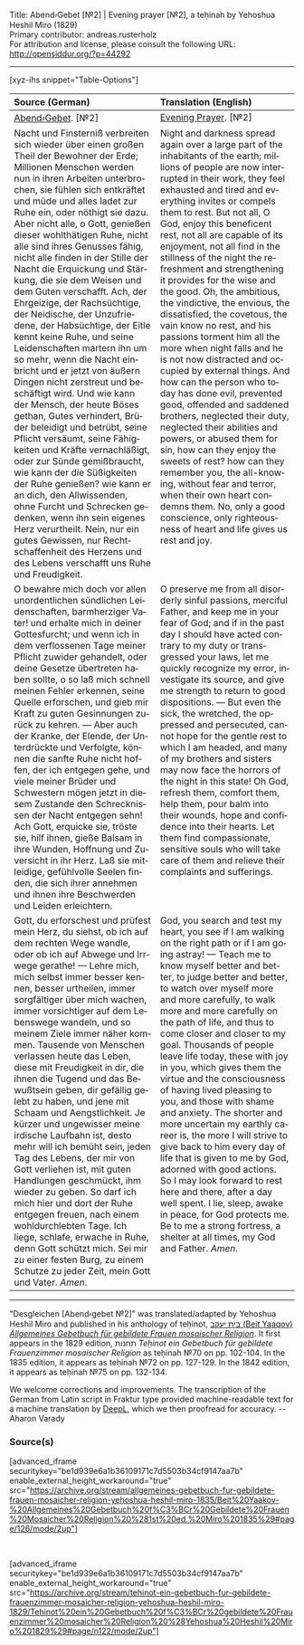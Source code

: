 <html>
<head></head>
<body>
Title: Abend⸗Gebet [№2] | Evening prayer [№2], a teḥinah by Yehoshua Heshil Miro (1829)<br />
Primary contributor: andreas.rusterholz<br />
For attribution and license, please consult the following URL: <a href="http://opensiddur.org/?p=44292">http://opensiddur.org/?p=44292</a>
<p />
<hr />

[xyz-ihs snippet="Table-Options"]<table style="margin-left: auto; margin-right: auto;" class="draggable">
<thead><tr><th id="x" style="text-align: left;">Source (German)</th><th style="text-align: left;">Translation (English)</th></tr></thead>
<tbody>
<tr><td style="vertical-align:top;">
<div class="german" lang="de">
<u>Abend⸗Gebet</u>. [№2]
</div></td>

<td style="vertical-align:top;">
<div class="english" lang="en">
<u>Evening Prayer</u>. [№2]
</div></td></tr>


<tr><td style="vertical-align:top;">
<div class="german" lang="de">
Nacht und Finsterniß verbreiten sich wieder über einen großen Theil der Bewohner der Erde; Millionen Menschen werden nun in ihren Arbeiten unterbrochen, sie fühlen sich entkräftet und müde und alles ladet zur Ruhe ein, oder nöthigt sie dazu. Aber nicht alle, o Gott, genießen dieser wohlthätigen Ruhe, nicht alle sind ihres Genusses fähig, nicht alle finden in der Stille der Nacht die Erquickung und Stärkung, die sie dem Weisen und dem Guten verschafft. Ach, der Ehrgeizige, der Rachsüchtige, der Neidische, der Unzufriedene, der Habsüchtige, der Eitle kennt keine Ruhe, und seine Leidenschaften martern ihn um so mehr, wenn die Nacht einbricht und er jetzt von äußern Dingen nicht zerstreut und beschäftigt wird. Und wie kann der Mensch, der heute Böses gethan, Gutes verhindert, Brüder beleidigt und betrübt, seine Pflicht versäumt, seine Fähigkeiten und Kräfte vernachläßigt, oder zur Sünde gemißbraucht, wie kann der die Süßigkeiten der Ruhe genießen? wie kann er an dich, den Allwissenden, ohne Furcht und Schrecken gedenken, wenn ihn sein eigenes Herz verurtheilt. Nein, nur ein gutes Gewissen, nur Rechtschaffenheit des Herzens und des Lebens verschafft uns Ruhe und Freudigkeit.
</div></td>

<td style="vertical-align:top;">
<div class="english" lang="en">
Night and darkness spread again over a large part of the inhabitants of the earth; millions of people are now interrupted in their work, they feel exhausted and tired and everything invites or compels them to rest. But not all, O God, enjoy this beneficent rest, not all are capable of its enjoyment, not all find in the stillness of the night the refreshment and strengthening it provides for the wise and the good. Oh, the ambitious, the vindictive, the envious, the dissatisfied, the covetous, the vain know no rest, and his passions torment him all the more when night falls and he is not now distracted and occupied by external things. And how can the person who today has done evil, prevented good, offended and saddened brothers, neglected their duty, neglected their abilities and powers, or abused them for sin, how can they enjoy the sweets of rest? how can they remember you, the all-knowing, without fear and terror, when their own heart condemns them. No, only a good conscience, only righteousness of heart and life gives us rest and joy.
</div></td></tr>


<tr><td style="vertical-align:top;">
<div class="german" lang="de">
O bewahre mich doch vor allen unordentlichen sündlichen Leidenschaften, barmherziger Vater! und erhalte mich in deiner Gottesfurcht; und wenn ich in dem verflossenen Tage meiner Pflicht zuwider gehandelt, oder deine Gesetze übertreten haben sollte, o so laß mich schnell meinen Fehler erkennen, seine Quelle erforschen, und gieb mir Kraft zu guten Gesinnungen zurück zu kehren. — Aber auch der Kranke, der Elende, der Unterdrückte und Verfolgte, können die sanfte Ruhe nicht hoffen, der ich entgegen gehe, und viele meiner Brüder und Schwestern mögen jetzt in diesem Zustande den Schrecknissen der Nacht entgegen sehn! Ach Gott, erquicke sie, tröste sie, hilf ihnen, gieße Balsam in ihre Wunden, Hoffnung und Zuversicht in ihr Herz. Laß sie mitleidige, gefühlvolle Seelen finden, die sich ihrer annehmen und ihnen ihre Beschwerden und Leiden erleichtern. 
</div></td>

<td style="vertical-align:top;">
<div class="english" lang="en">
O preserve me from all disorderly sinful passions, merciful Father, and keep me in your fear of God; and if in the past day I should have acted contrary to my duty or transgressed your laws, let me quickly recognize my error, investigate its source, and give me strength to return to good dispositions. — But even the sick, the wretched, the oppressed and persecuted, cannot hope for the gentle rest to which I am headed, and many of my brothers and sisters may now face the horrors of the night in this state! Oh God, refresh them, comfort them, help them, pour balm into their wounds, hope and confidence into their hearts. Let them find compassionate, sensitive souls who will take care of them and relieve their complaints and sufferings. 
</div></td></tr>


<tr><td style="vertical-align:top;">
<div class="german" lang="de">
Gott, du erforschest und prüfest mein Herz, du siehst, ob ich auf dem rechten Wege wandle, oder ob ich auf Abwege und Irrwege gerathe! — Lehre mich, mich selbst immer besser kennen, besser urtheilen, immer sorgfältiger über mich wachen, immer vorsichtiger auf dem Lebenswege wandeln, und so meinem Ziele immer näher kommen. Tausende von Menschen verlassen heute das Leben, diese mit Freudigkeit in dir, die ihnen die Tugend und das Bewußtsein geben, dir gefällig gelebt zu haben, und jene mit Schaam und Aengstlichkeit. Je kürzer und ungewisser meine irdische Laufbahn ist, desto mehr will ich bemüht sein, jeden Tag des Lebens, der mir von Gott verliehen ist, mit guten Handlungen geschmückt, ihm wieder zu geben. So darf ich mich hier und dort der Ruhe entgegen freuen, nach einem wohldurchlebten Tage. Ich liege, schlafe, erwache in Ruhe, denn Gott schützt mich. Sei mir zu einer festen Burg, zu einem Schutze zu jeder Zeit, mein Gott und Vater. <em>Amen</em>.
</div></td>

<td style="vertical-align:top;">
<div class="english" lang="en">
God, you search and test my heart, you see if I am walking on the right path or if I am going astray! — Teach me to know myself better and better, to judge better and better, to watch over myself more and more carefully, to walk more and more carefully on the path of life, and thus to come closer and closer to my goal. Thousands of people leave life today, these with joy in you, which gives them the virtue and the consciousness of having lived pleasing to you, and those with shame and anxiety. The shorter and more uncertain my earthly career is, the more I will strive to give back to him every day of life that is given to me by God, adorned with good actions. So I may look forward to rest here and there, after a day well spent. I lie, sleep, awake in peace, for God protects me. Be to me a strong fortress, a shelter at all times, my God and Father. <em>Amen</em>.
</div></td></tr>
</tbody></table>

<hr />

"Desgleichen [Abend⸗gebet №2]" was translated/adapted by Yehoshua Heshil Miro and published in his anthology of teḥinot, <a href="/?p=41365">בית יעקב (Beit Yaaqov) <em>Allgemeines Gebetbuch für gebildete Frauen mosaischer Religion</em></a>. It first appears in the 1829 edition, תחנות <em>Teḥinot ein Gebetbuch für gebildete Frauenzimmer mosaischer Religion</em> as teḥinah №70 on pp. 102-104. In the 1835 edition, it appears as teḥinah №72 on pp. 127-129. In the 1842 edition, it appears as teḥinah №75 on pp. 132-134. 

We welcome corrections and improvements. The transcription of the German from Latin script in Fraktur type provided machine-readable text for a machine translation by <a href="https://www.deepl.com/en/translator">DeepL</a>, which we then proofread for accuracy. --Aharon Varady


<h3>Source(s)</h3>

[advanced_iframe securitykey="be1d939e6a1b36109171c7d5503b34cf9147aa7b" enable_external_height_workaround="true" src="https://archive.org/stream/allgemeines-gebetbuch-fur-gebildete-frauen-mosaicher-religion-yehoshua-heshil-miro-1835/Beit%20Yaakov-%20Allgemeines%20Gebetbuch%20f%C3%BCr%20Gebildete%20Frauen%20Mosaicher%20Religion%20%281st%20ed.%20Miro%201835%29#page/126/mode/2up"]

&nbsp;

[advanced_iframe securitykey="be1d939e6a1b36109171c7d5503b34cf9147aa7b" enable_external_height_workaround="true" src="https://archive.org/stream/tehinot-ein-gebetbuch-fur-gebildete-frauenzimmer-mosaicher-religion-yehoshua-heshil-miro-1829/Tehinot%20ein%20Gebetbuch%20f%C3%BCr%20gebildete%20Frauenzimmer%20mosaicher%20Religion%20%28Yehoshua%20Heshil%20Miro%201829%29#page/n122/mode/2up"]

&nbsp;
</body>
</html>